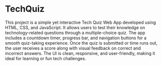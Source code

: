 # TechQuiz
This project is a simple yet interactive Tech Quiz Web App developed using HTML, CSS, and JavaScript. It allows users to test their knowledge on technology-related questions through a multiple-choice quiz. The app includes a countdown timer, progress bar, and navigation buttons for a smooth quiz-taking experience. Once the quiz is submitted or time runs out, the user receives a score along with visual feedback on correct and incorrect answers. The UI is clean, responsive, and user-friendly, making it ideal for learning or fun tech challenges.

